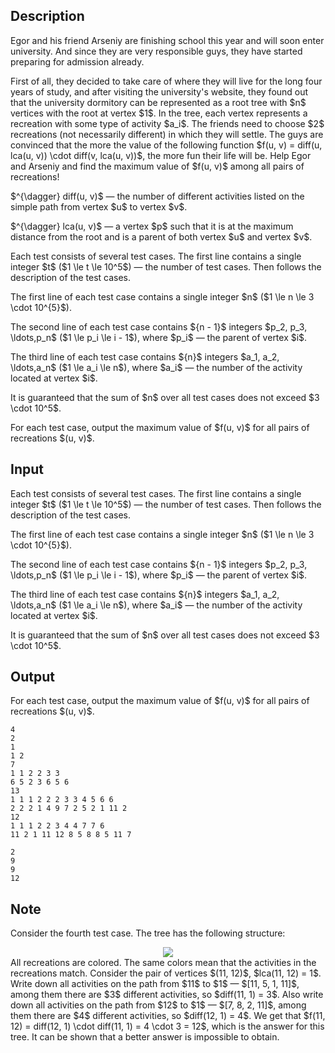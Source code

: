 ## Description

<div><p>Egor and his friend Arseniy are finishing school this year and will soon enter university. And since they are very responsible guys, they have started preparing for admission already.</p><p>First of all, they decided to take care of where they will live for the long four years of study, and after visiting the university's website, they found out that the university dormitory can be represented as a root tree with $n$ vertices with the root at vertex $1$. In the tree, each vertex represents a recreation with some type of activity $a_i$. The friends need to choose $2$ recreations (not necessarily different) in which they will settle. The guys are convinced that the more the value of the following function $f(u, v) = diff(u, lca(u, v)) \cdot diff(v, lca(u, v))$, the more fun their life will be. Help Egor and Arseniy and find the maximum value of $f(u, v)$ among all pairs of recreations!</p><p>$^{\dagger} diff(u, v)$&nbsp;— the number of different activities listed on the simple path from vertex $u$ to vertex $v$.</p><p>$^{\dagger} lca(u, v)$&nbsp;— a vertex $p$ such that it is at the maximum distance from the root and is a parent of both vertex $u$ and vertex $v$.</p></div><div class="input-specification"><p>Each test consists of several test cases. The first line contains a single integer $t$ ($1 \le t \le 10^5$)&nbsp;— the number of test cases. Then follows the description of the test cases.</p><p>The first line of each test case contains a single integer $n$ ($1 \le n \le 3 \cdot 10^{5}$).</p><p>The second line of each test case contains ${n - 1}$ integers $p_2, p_3, \ldots,p_n$ ($1 \le p_i \le i - 1$), where $p_i$&nbsp;— the parent of vertex $i$.</p><p>The third line of each test case contains ${n}$ integers $a_1, a_2, \ldots,a_n$ ($1 \le a_i \le n$), where $a_i$&nbsp;— the number of the activity located at vertex $i$.</p><p>It is guaranteed that the sum of $n$ over all test cases does not exceed $3 \cdot 10^5$.</p></div><div class="output-specification"><p>For each test case, output the maximum value of $f(u, v)$ for all pairs of recreations $(u, v)$.</p></div>

## Input

<p>Each test consists of several test cases. The first line contains a single integer $t$ ($1 \le t \le 10^5$)&nbsp;— the number of test cases. Then follows the description of the test cases.</p><p>The first line of each test case contains a single integer $n$ ($1 \le n \le 3 \cdot 10^{5}$).</p><p>The second line of each test case contains ${n - 1}$ integers $p_2, p_3, \ldots,p_n$ ($1 \le p_i \le i - 1$), where $p_i$&nbsp;— the parent of vertex $i$.</p><p>The third line of each test case contains ${n}$ integers $a_1, a_2, \ldots,a_n$ ($1 \le a_i \le n$), where $a_i$&nbsp;— the number of the activity located at vertex $i$.</p><p>It is guaranteed that the sum of $n$ over all test cases does not exceed $3 \cdot 10^5$.</p>

## Output

<p>For each test case, output the maximum value of $f(u, v)$ for all pairs of recreations $(u, v)$.</p>





```input1|2,3,4,8,9,10
4
2
1
1 2
7
1 1 2 2 3 3
6 5 2 3 6 5 6
13
1 1 1 2 2 2 3 3 4 5 6 6
2 2 2 1 4 9 7 2 5 2 1 11 2
12
1 1 1 2 2 3 4 4 7 7 6
11 2 1 11 12 8 5 8 8 5 11 7
```




```output1
2
9
9
12
```



## Note

<p>Consider the fourth test case. The tree has the following structure: </p><center> <img class="tex-graphics" src="file://1S1ZcYix.png" style="max-width: 100.0%;max-height: 100.0%;"> </center> All recreations are colored. The same colors mean that the activities in the recreations match. Consider the pair of vertices $(11, 12)$, $lca(11, 12) = 1$. Write down all activities on the path from $11$ to $1$&nbsp;— $[11, 5, 1, 11]$, among them there are $3$ different activities, so $diff(11, 1) = 3$. Also write down all activities on the path from $12$ to $1$&nbsp;— $[7, 8, 2, 11]$, among them there are $4$ different activities, so $diff(12, 1) = 4$. We get that $f(11, 12) = diff(12, 1) \cdot diff(11, 1) = 4 \cdot 3 = 12$, which is the answer for this tree. It can be shown that a better answer is impossible to obtain.
